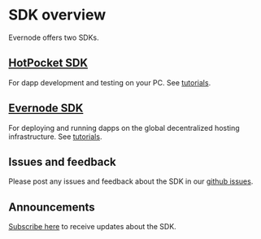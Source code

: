 # SDK overview

Evernode offers two SDKs.

## [HotPocket SDK](hotpocket/index)

For dapp development and testing on your PC. See [tutorials](hotpocket/tutorials/index).

## [Evernode SDK](evernode/index)

For deploying and running dapps on the global decentralized hosting infrastructure. See [tutorials](evernode/tutorials/index).

## Issues and feedback

Please post any issues and feedback about the SDK in our [github issues](https://github.com/EvernodeXRPL/evernode-sdk/issues).

## Announcements

[Subscribe here](https://github.com/EvernodeXRPL/evernode-sdk/issues/4) to receive updates about the SDK.